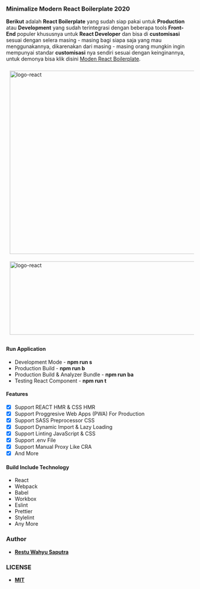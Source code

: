 ### Minimalize Modern React Boilerplate 2020

**Berikut** adalah **React Boilerplate** yang sudah siap pakai untuk **Production** atau **Development** yang sudah terintegrasi dengan beberapa tools **Front-End** populer khususnya untuk **React Developer** dan bisa di **customisasi** sesuai dengan selera masing - masing bagi siapa saja yang mau menggunakannya, dikarenakan dari masing - masing orang mungkin ingin mempunyai standar **customisasi** nya sendiri sesuai dengan keinginannya, untuk demonya bisa klik disini [Moden React Boilerplate](https://competent-einstein-7ed28d.netlify.app/).

<img src="https://i.imgur.com/pQYU9Fe.png" width="1024" height="500" alt="logo-react" style="position:relative; margin: auto; padding:10px">

<img src="https://i.imgur.com/QGF0JH2.png" width="1024" height="200" alt="logo-react" style="position:relative; margin: auto; padding:10px">

#### Run Application

- Development Mode - **npm run s**
- Production Build - **npm run b**
- Production Build & Analyzer Bundle - **npm run ba**
- Testing React Component - **npm run t**

#### Features

- [x] Support REACT HMR & CSS HMR
- [x] Support Proggresive Web Apps (PWA) For Production
- [x] Support SASS Preprocessor CSS
- [x] Support Dynamic Import & Lazy Loading
- [x] Support Linting JavaScript & CSS
- [x] Support .env File
- [x] Support Manual Proxy Like CRA
- [x] And More

#### Build Include Technology

- React
- Webpack
- Babel
- Workbox
- Eslint
- Prettier
- Stylelint
- Any More

### Author

- **[Restu Wahyu Saputra](https://github.com/restuwahyu13)**

### LICENSE

- **[MIT](https://github.com/restuwahyu13/react-boilerplate/blob/master/LICENSE.md)**
